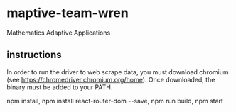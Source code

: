 # maptive-team-wren
Mathematics Adaptive Applications

## instructions
In order to run the driver to web scrape data, you must download chromium (see https://chromedriver.chromium.org/home).
Once downloaded, the binary must be added to your PATH.

npm install, npm install react-router-dom --save, npm run build, npm start
